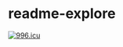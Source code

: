# readme-explore



<a href="https://996.icu"><img src="https://shields.io/badge/Buy-Code%20As%20Art-purple?logo=ethereum&style=for-the-badge" alt="996.icu" /></a>
